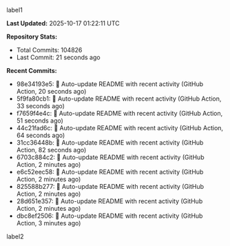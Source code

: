 
label1 
<!-- ACTIVITY_START -->
**Last Updated:** 2025-10-17 01:22:11 UTC

**Repository Stats:**
- Total Commits: 104826
- Last Commit: 21 seconds ago

**Recent Commits:**
- 98e34193e5: 🤖 Auto-update README with recent activity (GitHub Action, 20 seconds ago)
- 5f9fa80cb1: 🤖 Auto-update README with recent activity (GitHub Action, 33 seconds ago)
- f7659f4e4c: 🤖 Auto-update README with recent activity (GitHub Action, 51 seconds ago)
- 44c21fad6c: 🤖 Auto-update README with recent activity (GitHub Action, 64 seconds ago)
- 31cc36448b: 🤖 Auto-update README with recent activity (GitHub Action, 82 seconds ago)
- 6703c884c2: 🤖 Auto-update README with recent activity (GitHub Action, 2 minutes ago)
- e6c52eec58: 🤖 Auto-update README with recent activity (GitHub Action, 2 minutes ago)
- 825588b277: 🤖 Auto-update README with recent activity (GitHub Action, 2 minutes ago)
- 28d651e357: 🤖 Auto-update README with recent activity (GitHub Action, 2 minutes ago)
- dbc8ef2506: 🤖 Auto-update README with recent activity (GitHub Action, 3 minutes ago)
<!-- ACTIVITY_END -->

label2
